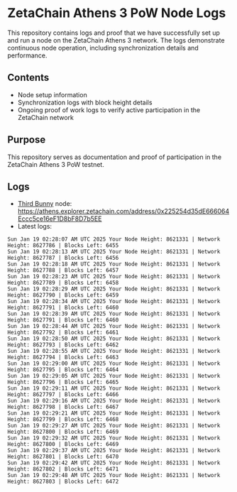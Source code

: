 # ZetaChain Athens 3 PoW Node Logs
This repository contains logs and proof that we have successfully set up and run a node on the ZetaChain Athens 3 network. The logs demonstrate continuous node operation, including synchronization details and performance.

## Contents
- Node setup information
- Synchronization logs with block height details
- Ongoing proof of work logs to verify active participation in the ZetaChain network

## Purpose
This repository serves as documentation and proof of participation in the ZetaChain Athens 3 PoW testnet.

## Logs

- [Third Bunny](https://thirdbunny.xyz/) node: https://athens.explorer.zetachain.com/address/0x225254d35dE666064Eccc5ce16eF1D8bF8D7b5EE
- Latest logs:
```
Sun Jan 19 02:28:07 AM UTC 2025 Your Node Height: 8621331 | Network Height: 8627786 | Blocks Left: 6455
Sun Jan 19 02:28:13 AM UTC 2025 Your Node Height: 8621331 | Network Height: 8627787 | Blocks Left: 6456
Sun Jan 19 02:28:18 AM UTC 2025 Your Node Height: 8621331 | Network Height: 8627788 | Blocks Left: 6457
Sun Jan 19 02:28:23 AM UTC 2025 Your Node Height: 8621331 | Network Height: 8627789 | Blocks Left: 6458
Sun Jan 19 02:28:29 AM UTC 2025 Your Node Height: 8621331 | Network Height: 8627790 | Blocks Left: 6459
Sun Jan 19 02:28:34 AM UTC 2025 Your Node Height: 8621331 | Network Height: 8627791 | Blocks Left: 6460
Sun Jan 19 02:28:39 AM UTC 2025 Your Node Height: 8621331 | Network Height: 8627791 | Blocks Left: 6460
Sun Jan 19 02:28:44 AM UTC 2025 Your Node Height: 8621331 | Network Height: 8627792 | Blocks Left: 6461
Sun Jan 19 02:28:50 AM UTC 2025 Your Node Height: 8621331 | Network Height: 8627793 | Blocks Left: 6462
Sun Jan 19 02:28:55 AM UTC 2025 Your Node Height: 8621331 | Network Height: 8627794 | Blocks Left: 6463
Sun Jan 19 02:29:00 AM UTC 2025 Your Node Height: 8621331 | Network Height: 8627795 | Blocks Left: 6464
Sun Jan 19 02:29:05 AM UTC 2025 Your Node Height: 8621331 | Network Height: 8627796 | Blocks Left: 6465
Sun Jan 19 02:29:11 AM UTC 2025 Your Node Height: 8621331 | Network Height: 8627797 | Blocks Left: 6466
Sun Jan 19 02:29:16 AM UTC 2025 Your Node Height: 8621331 | Network Height: 8627798 | Blocks Left: 6467
Sun Jan 19 02:29:21 AM UTC 2025 Your Node Height: 8621331 | Network Height: 8627799 | Blocks Left: 6468
Sun Jan 19 02:29:27 AM UTC 2025 Your Node Height: 8621331 | Network Height: 8627800 | Blocks Left: 6469
Sun Jan 19 02:29:32 AM UTC 2025 Your Node Height: 8621331 | Network Height: 8627800 | Blocks Left: 6469
Sun Jan 19 02:29:37 AM UTC 2025 Your Node Height: 8621331 | Network Height: 8627801 | Blocks Left: 6470
Sun Jan 19 02:29:42 AM UTC 2025 Your Node Height: 8621331 | Network Height: 8627802 | Blocks Left: 6471
Sun Jan 19 02:29:48 AM UTC 2025 Your Node Height: 8621331 | Network Height: 8627803 | Blocks Left: 6472
```
